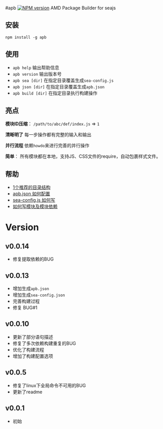 #apb [![NPM version](https://img.shields.io/npm/v/apb.svg?style=flat)](https://npmjs.org/package/apb)
AMD Package Builder for seajs



## 安装
```
npm install -g apb
```



## 使用
* `apb help` 输出帮助信息
* `apb version` 输出版本号
* `apb sea [dir]` 在指定目录覆盖生成`sea-config.js`
* `apb json [dir]` 在指定目录覆盖生成`apb.json`
* `apb build [dir]` 在指定目录执行构建操作




## 亮点
**模块ID压缩**：
`/path/to/abc/def/index.js` => `1`

**清晰明了**
每一步操作都有完整的输入和输出

**并行流程**
依赖`howdo`来进行完善的并行操作

**简单**：
所有模块都在本地，支持JS、CSS文件的require，自动包裹样式文件。


## 帮助
- [1个推荐的目录结构](https://github.com/cloudcome/nodejs-apb/blob/master/help/recommend-dir.md)
- [apb.json 如何配置](https://github.com/cloudcome/nodejs-apb/blob/master/help/apb.json.md)
- [sea-config.js 如何写](https://github.com/cloudcome/nodejs-apb/blob/master/help/sea-config.js.md)
- [如何写模块及模块依赖](https://github.com/cloudcome/nodejs-apb/blob/master/help/module.md)


# Version
## v0.0.14
* 修复提取依赖的BUG

## v0.0.13
* 增加生成`apb.json`
* 增加生成`sea-config.json`
* 完善构建过程
* 修复 BUG#1

## v0.0.10
* 更新了部分语句描述
* 修复了多次依赖构建重复的BUG
* 优化了构建流程
* 增加了构建配置选项

## v0.0.5
* 修复了linux下全局命令不可用的BUG
* 更新了readme

## v0.0.1
* 初始

